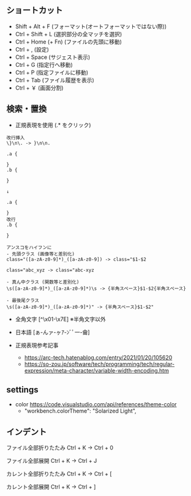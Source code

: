 ## ショートカット
- Shift + Alt + F (フォーマット(オートフォーマットではない際))
- Ctrl + Shift + L (選択部分の全マッチを選択)
- Ctrl + Home (+ Fn) (ファイルの先頭に移動)
- Ctrl + , (設定)
- Ctrl + Space (サジェスト表示)
- Ctrl + G (指定行へ移動)
- Ctrl + P (指定ファイルに移動)
- Ctrl + Tab (ファイル履歴を表示)
- Ctrl + ￥ (画面分割)

## 検索・置換
- 正規表現を使用 (.* をクリック)

```
改行挿入
\}\n\. -> }\n\n.

.a {

}
.b {

}

↓

.a {

}
改行
.b {

}

アンスコをハイフンに
- 先頭クラス (画像等と差別化)
class="([a-zA-z0-9]*)_([a-zA-z0-9]) -> class="$1-$2

class="abc_xyz -> class="abc-xyz

- 真ん中クラス (関数等と差別化)
\s([a-zA-z0-9]*)_([a-zA-z0-9]*)\s -> {半角スペース}$1-$2{半角スペース}

- 最後尾クラス
\s([a-zA-z0-9]*)_([a-zA-z0-9]*)" -> {半角スペース}$1-$2"

```

- 全角文字
[^\x01-\x7E] ※半角文字以外

- 日本語
[ぁ-んァ-ヶｱ-ﾝﾞﾟ一-龠]

- 正規表現参考記事
  - https://arc-tech.hatenablog.com/entry/2021/01/20/105620
  - https://so-zou.jp/software/tech/programming/tech/regular-expression/meta-character/variable-width-encoding.htm

## settings
- color https://code.visualstudio.com/api/references/theme-color
  - "workbench.colorTheme": "Solarized Light",

## インデント
ファイル全部折りたたみ
Ctrl + K → Ctrl + 0

ファイル全部展開
Ctrl + K → Ctrl + J

カレント全部折りたたみ
Ctrl + K → Ctrl + [

カレント全部展開
Ctrl + K → Ctrl + ]
